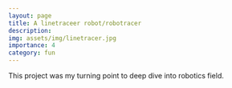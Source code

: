 ```yaml
---
layout: page
title: A linetraceer robot/robotracer
description: 
img: assets/img/linetracer.jpg
importance: 4
category: fun
---
```


This project was my turning point to deep dive into robotics field.